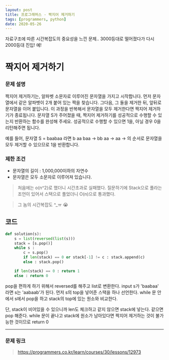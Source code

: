 ```yaml
---
layout: post
title: 프로그래머스 - 짝지어 제거하기
tags: [programmers, python]
date: 2020-05-26
---
```

자료구조에 따른 시간복잡도의 중요성을 느낀 문제.. 3000등대로 떨어졌다가 다시 2000등대 진입! 예! 

# 짝지어 제거하기

### 문제 설명

짝지어 제거하기는, 알파벳 소문자로 이루어진 문자열을 가지고 시작합니다. 먼저 문자열에서 같은 알파벳이 2개 붙어 있는 짝을 찾습니다. 그다음, 그 둘을 제거한 뒤, 앞뒤로 문자열을 이어 붙입니다. 이 과정을 반복해서 문자열을 모두 제거한다면 짝지어 제거하기가 종료됩니다. 문자열 S가 주어졌을 때, 짝지어 제거하기를 성공적으로 수행할 수 있는지 반환하는 함수를 완성해 주세요. 성공적으로 수행할 수 있으면 1을, 아닐 경우 0을 리턴해주면 됩니다.

예를 들어, 문자열 S = baabaa 라면 b aa baa → bb aa → aa → 의 순서로 문자열을 모두 제거할 수 있으므로 1을 반환합니다.

### 제한 조건

- 문자열의 길이 : 1,000,000이하의 자연수
- 문자열은 모두 소문자로 이루어져 있습니다.

> 처음에는 o(n^2)로 했더니 시간초과로 실패했다. 질문하기에 Stack으로 풀라는 조언이 있어서 스택으로 풀었더니 O(n)으로 통과했다.

> 그 놈의 시간복잡도 ^_ㅠ 😭

## 코드

```python
def solution(s):
    s = list(reversed(list(s)))
    stack = [s.pop()]
    while s :
        c = s.pop()
        if len(stack) == 0 or stack[-1] != c : stack.append(c)
        else : stack.pop()

    if len(stack) == 0 : return 1
    else : return 0
```

pop을 편하게 하기 위해서 reversed를 해주고 list로 변환한다. input s가 'baabaa' 라면 s는 'aabaab'가 된다.
먼저 s의 top을 넣어준 스택을 하나 선언한다.
while 문 안에서 s에서 pop을 하고 stack의 top에 있는 원소와 비교한다.

단, stack이 비어있을 수 있으니까 len도 체크하고 같지 않으면 stack에 넣는다. 같으면 pop 해준다.
while 문이 끝나고 stack에 원소가 남아있다면 짝지어 제거하는 것이 불가능한 것이므로 return 0

---

### 문제 링크

> https://programmers.co.kr/learn/courses/30/lessons/12973